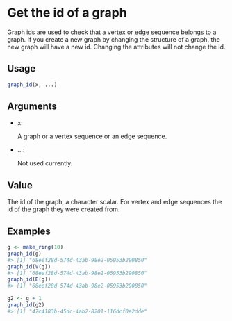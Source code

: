 # Get the id of a graph

Graph ids are used to check that a vertex or edge sequence belongs to a
graph. If you create a new graph by changing the structure of a graph,
the new graph will have a new id. Changing the attributes will not
change the id.

## Usage

``` r
graph_id(x, ...)
```

## Arguments

- x:

  A graph or a vertex sequence or an edge sequence.

- ...:

  Not used currently.

## Value

The id of the graph, a character scalar. For vertex and edge sequences
the id of the graph they were created from.

## Examples

``` r
g <- make_ring(10)
graph_id(g)
#> [1] "68eef28d-574d-43ab-98e2-05953b290850"
graph_id(V(g))
#> [1] "68eef28d-574d-43ab-98e2-05953b290850"
graph_id(E(g))
#> [1] "68eef28d-574d-43ab-98e2-05953b290850"

g2 <- g + 1
graph_id(g2)
#> [1] "47c4183b-45dc-4ab2-8201-116dcf0e2dde"
```
